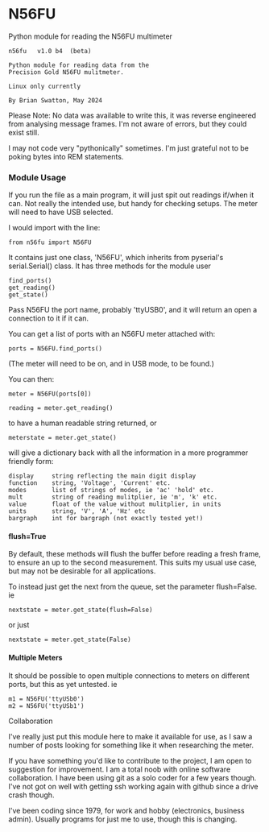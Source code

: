 # N56FU
Python module for reading the N56FU multimeter

    n56fu   v1.0 b4  (beta)

    Python module for reading data from the
    Precision Gold N56FU mulitmeter.

    Linux only currently

    By Brian Swatton, May 2024


Please Note:
No data was available to write this, it was reverse engineered
from analysing message frames.  I'm not aware of errors, but
they could exist still.

I may not code very "pythonically" sometimes. I'm just grateful
not to be poking bytes into REM statements.


### Module Usage

If you run the file as a main program, it will just spit out
readings if/when it can. Not really the intended use, but handy
for checking setups.  The meter will need to have USB selected.

I would import with the line:

    from n56fu import N56FU

It contains just one class, 'N56FU', which inherits from
pyserial's serial.Serial() class. It has three methods for the
module user

	find_ports()
	get_reading()
	get_state()

Pass N56FU the port name, probably 'ttyUSB0', and it will return an
open a connection to it if it can.

You can get a list of ports with an N56FU meter attached with:

	ports = N56FU.find_ports()

(The meter will need to be on, and in USB mode, to be found.)

You can then:

    meter = N56FU(ports[0])

    reading = meter.get_reading()

to have a human readable string returned, or

    meterstate = meter.get_state()

will give a dictionary back with all the information in a more
programmer friendly form:

    display     string reflecting the main digit display
    function    string, 'Voltage', 'Current' etc.
    modes       list of strings of modes, ie 'ac' 'hold' etc.
    mult        string of reading mulitplier, ie 'm', 'k' etc.
    value       float of the value without mulitplier, in units
    units       string, 'V', 'A', 'Hz' etc
    bargraph    int for bargraph (not exactly tested yet!)


#### flush=True

By default, these methods will flush the buffer before reading a
fresh frame, to ensure an up to the second measurement. This suits
my usual use case, but may not be desirable for all applications.

To instead just get the next from the queue, set the parameter
flush=False. ie

    nextstate = meter.get_state(flush=False)

or just

    nextstate = meter.get_state(False)


#### Multiple Meters


It should be possible to open multiple connections to meters
on different ports, but this as yet untested.  ie

    m1 = N56FU('ttyUSb0')
    m2 = N56FU('ttyUSb1')


Collaboration


I've really just put this module here to make it available for
use, as I saw a number of posts looking for something like it
when researching the meter.

If you have something you'd like to contribute to the project, I
am open to suggestion for improvement. I am a total noob with
online software collaboration. I have been using git as a solo
coder for a few years though. I've not got on well with getting
ssh working again with github since a drive crash though. 

I've been coding since 1979, for work and hobby (electronics,
business admin). Usually programs for just me to use, though this
is changing.

